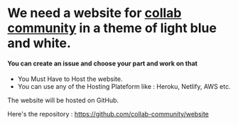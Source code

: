 # We need a website for [collab community](https://github.com/collab-community) in a theme of light blue and white.
#### You can create an issue and choose your part and work on that

- You Must Have to Host the website.
- You can use any of the Hosting Plateform like : Heroku, Netlify, AWS etc.

The website will be hosted on GitHub. 

Here's the repository : https://github.com/collab-community/website

